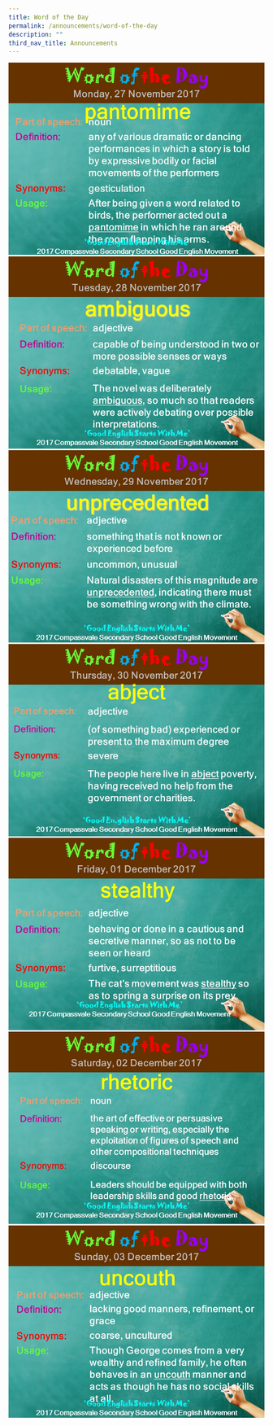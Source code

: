 ```yaml
---
title: Word of the Day
permalink: /announcements/word-of-the-day
description: ""
third_nav_title: Announcements
---
```


![](/images/27nov17.jpeg)
![](/images/28nov17.jpeg)
![](/images/29nov17.jpeg)
![](/images/30nov17.jpeg)
![](/images/01dec17.jpeg)
![](/images/02dec17.jpeg)
![](/images/03dec17.jpeg)